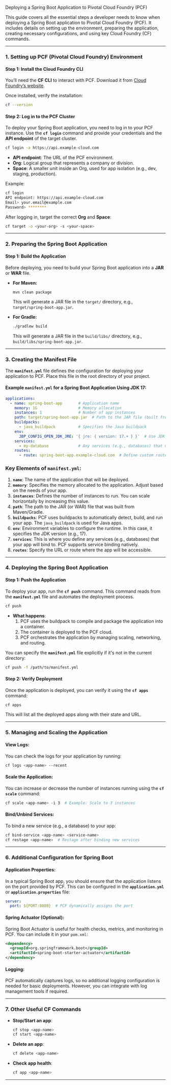 Deploying a Spring Boot Application to Pivotal Cloud Foundry (PCF)

This guide covers all the essential steps a developer needs to know when deploying a Spring Boot application to Pivotal Cloud Foundry (PCF). It includes details on setting up the environment, preparing the application, creating necessary configurations, and using key Cloud Foundry (CF) commands.

---

### 1. **Setting up PCF (Pivotal Cloud Foundry) Environment**

#### Step 1: Install the Cloud Foundry CLI
You’ll need the **CF CLI** to interact with PCF. Download it from [Cloud Foundry’s website](https://docs.cloudfoundry.org/cf-cli/install-go-cli.html).

Once installed, verify the installation:
```bash
cf --version
```

#### Step 2: Log in to the PCF Cluster
To deploy your Spring Boot application, you need to log in to your PCF instance. Use the **`cf login`** command and provide your credentials and the **API endpoint** of the target cluster.

```bash
cf login -a https://api.example-cloud.com
```
- **API endpoint**: The URL of the PCF environment.
- **Org**: Logical group that represents a company or division.
- **Space**: A smaller unit inside an Org, used for app isolation (e.g., dev, staging, production).

Example:
```bash
cf login
API endpoint: https://api.example-cloud.com
Email> your.email@example.com
Password> ********
```

After logging in, target the correct **Org** and **Space**:
```bash
cf target -o <your-org> -s <your-space>
```

---

### 2. **Preparing the Spring Boot Application**

#### Step 1: Build the Application
Before deploying, you need to build your Spring Boot application into a **JAR** or **WAR** file.

- **For Maven:**
  ```bash
  mvn clean package
  ```
  This will generate a JAR file in the `target/` directory, e.g., `target/spring-boot-app.jar`.

- **For Gradle:**
  ```bash
  ./gradlew build
  ```
  This will generate a JAR file in the `build/libs/` directory, e.g., `build/libs/spring-boot-app.jar`.

---

### 3. **Creating the Manifest File**

The **`manifest.yml`** file defines the configuration for deploying your application to PCF. Place this file in the root directory of your project.

#### Example `manifest.yml` for a Spring Boot Application Using JDK 17:
```yaml
applications:
  - name: spring-boot-app       # Application name
    memory: 1G                  # Memory allocation
    instances: 1                # Number of app instances
    path: target/spring-boot-app.jar  # Path to the JAR file (built from Maven or Gradle)
    buildpacks:
      - java_buildpack          # Specifies the Java buildpack
    env:
      JBP_CONFIG_OPEN_JDK_JRE: '{ jre: { version: 17.+ } }'  # Use JDK 17
    services:
      - my-database             # Any services (e.g., databases) that need binding
    routes:
      - route: spring-boot-app.example-cloud.com  # Define custom route/URL
```

### Key Elements of `manifest.yml`:
1. **`name`**: The name of the application that will be deployed.
2. **`memory`**: Specifies the memory allocated to the application. Adjust based on the needs of your app.
3. **`instances`**: Defines the number of instances to run. You can scale horizontally by increasing this value.
4. **`path`**: The path to the JAR (or WAR) file that was built from Maven/Gradle.
5. **`buildpacks`**: PCF uses buildpacks to automatically detect, build, and run your app. The `java_buildpack` is used for Java apps.
6. **`env`**: Environment variables to configure the runtime. In this case, it specifies the JDK version (e.g., 17).
7. **`services`**: This is where you define any services (e.g., databases) that your app will bind to. PCF supports service binding natively.
8. **`routes`**: Specify the URL or route where the app will be accessible.

---

### 4. **Deploying the Spring Boot Application**

#### Step 1: Push the Application
To deploy your app, run the **`cf push`** command. This command reads from the **`manifest.yml`** file and automates the deployment process.

```bash
cf push
```

- **What happens**:
  1. PCF uses the buildpack to compile and package the application into a container.
  2. The container is deployed to the PCF cloud.
  3. PCF orchestrates the application by managing scaling, networking, and routing.

You can specify the **`manifest.yml`** file explicitly if it's not in the current directory:
```bash
cf push -f /path/to/manifest.yml
```

#### Step 2: Verify Deployment
Once the application is deployed, you can verify it using the **`cf apps`** command:
```bash
cf apps
```
This will list all the deployed apps along with their state and URL.

---

### 5. **Managing and Scaling the Application**

#### View Logs:
You can check the logs for your application by running:
```bash
cf logs <app-name> --recent
```

#### Scale the Application:
You can increase or decrease the number of instances running using the **`cf scale`** command:
```bash
cf scale <app-name> -i 3  # Example: Scale to 3 instances
```

#### Bind/Unbind Services:
To bind a new service (e.g., a database) to your app:
```bash
cf bind-service <app-name> <service-name>
cf restage <app-name>  # Restage after binding new services
```

---

### 6. **Additional Configuration for Spring Boot**

#### Application Properties:
In a typical Spring Boot app, you should ensure that the application listens on the port provided by PCF. This can be configured in the **`application.yml`** or **`application.properties`** file:

```yaml
server:
  port: ${PORT:8080}  # PCF dynamically assigns the port
```

#### Spring Actuator (Optional):
Spring Boot Actuator is useful for health checks, metrics, and monitoring in PCF. You can include it in your `pom.xml`:
```xml
<dependency>
  <groupId>org.springframework.boot</groupId>
  <artifactId>spring-boot-starter-actuator</artifactId>
</dependency>
```

#### Logging:
PCF automatically captures logs, so no additional logging configuration is needed for basic deployments. However, you can integrate with log management tools if required.

---

### 7. **Other Useful CF Commands**

- **Stop/Start an app**:
  ```bash
  cf stop <app-name>
  cf start <app-name>
  ```

- **Delete an app**:
  ```bash
  cf delete <app-name>
  ```

- **Check app health**:
  ```bash
  cf app <app-name>
  ```

---
